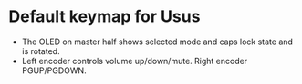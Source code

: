 # Default keymap for Usus

- The OLED on master half shows selected mode and caps lock state and is rotated.
- Left encoder controls volume up/down/mute. Right encoder PGUP/PGDOWN.



